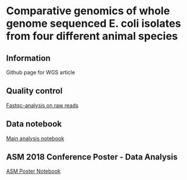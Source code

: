 # Comparative genomics of whole genome sequenced E. coli isolates from four different animal species

## Information
Github page for WGS article

## Quality control
[Fastqc-analysis on raw reads](/notebooks/fastqc_analysis.html)

## Data notebook
[Main analysis notebook](/notebooks/article_notebook.html)

## ASM 2018 Conference Poster - Data Analysis
[ASM Poster Notebook](/notebooks/poster_analysis.html)
